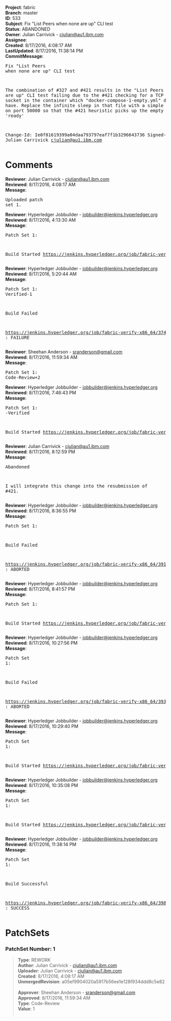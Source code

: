 <strong>Project</strong>: fabric<br><strong>Branch</strong>: master<br><strong>ID</strong>: 533<br><strong>Subject</strong>: Fix "List Peers when none are up" CLI test<br><strong>Status</strong>: ABANDONED<br><strong>Owner</strong>: Julian Carrivick - cjulian@au1.ibm.com<br><strong>Assignee</strong>:<br><strong>Created</strong>: 8/17/2016, 4:08:17 AM<br><strong>LastUpdated</strong>: 8/17/2016, 11:38:14 PM<br><strong>CommitMessage</strong>:<br><pre>Fix "List Peers when none are up" CLI test

The combination of #327 and #421 results in the "List Peers when none
are up" CLI test failing due to the #421 checking for a TCP Listen
socket in the container which "docker-compose-1-empty.yml" does not
have. Replace the infinite sleep in that file with a simple TCP listen
on port 50000 so that the #421 heuristic picks up the empty container
as 'ready'

Change-Id: Ie0f81619399a04daa793797eaf7f1b3296643736
Signed-off-by: Julian Carrivick <cjulian@au1.ibm.com>
</pre><h1>Comments</h1><strong>Reviewer</strong>: Julian Carrivick - cjulian@au1.ibm.com<br><strong>Reviewed</strong>: 8/17/2016, 4:08:17 AM<br><strong>Message</strong>: <pre>Uploaded patch set 1.</pre><strong>Reviewer</strong>: Hyperledger Jobbuilder - jobbuilder@jenkins.hyperledger.org<br><strong>Reviewed</strong>: 8/17/2016, 4:13:30 AM<br><strong>Message</strong>: <pre>Patch Set 1:

Build Started https://jenkins.hyperledger.org/job/fabric-verify-x86_64/374/</pre><strong>Reviewer</strong>: Hyperledger Jobbuilder - jobbuilder@jenkins.hyperledger.org<br><strong>Reviewed</strong>: 8/17/2016, 5:20:44 AM<br><strong>Message</strong>: <pre>Patch Set 1: Verified-1

Build Failed 

https://jenkins.hyperledger.org/job/fabric-verify-x86_64/374/ : FAILURE</pre><strong>Reviewer</strong>: Sheehan Anderson - sranderson@gmail.com<br><strong>Reviewed</strong>: 8/17/2016, 11:59:34 AM<br><strong>Message</strong>: <pre>Patch Set 1: Code-Review+2</pre><strong>Reviewer</strong>: Hyperledger Jobbuilder - jobbuilder@jenkins.hyperledger.org<br><strong>Reviewed</strong>: 8/17/2016, 7:46:43 PM<br><strong>Message</strong>: <pre>Patch Set 1: -Verified

Build Started https://jenkins.hyperledger.org/job/fabric-verify-x86_64/391/</pre><strong>Reviewer</strong>: Julian Carrivick - cjulian@au1.ibm.com<br><strong>Reviewed</strong>: 8/17/2016, 8:12:59 PM<br><strong>Message</strong>: <pre>Abandoned

I will integrate this change into the resubmission of #421.</pre><strong>Reviewer</strong>: Hyperledger Jobbuilder - jobbuilder@jenkins.hyperledger.org<br><strong>Reviewed</strong>: 8/17/2016, 8:36:55 PM<br><strong>Message</strong>: <pre>Patch Set 1:

Build Failed 

https://jenkins.hyperledger.org/job/fabric-verify-x86_64/391/ : ABORTED</pre><strong>Reviewer</strong>: Hyperledger Jobbuilder - jobbuilder@jenkins.hyperledger.org<br><strong>Reviewed</strong>: 8/17/2016, 8:41:57 PM<br><strong>Message</strong>: <pre>Patch Set 1:

Build Started https://jenkins.hyperledger.org/job/fabric-verify-x86_64/393/</pre><strong>Reviewer</strong>: Hyperledger Jobbuilder - jobbuilder@jenkins.hyperledger.org<br><strong>Reviewed</strong>: 8/17/2016, 10:27:56 PM<br><strong>Message</strong>: <pre>Patch Set 1:

Build Failed 

https://jenkins.hyperledger.org/job/fabric-verify-x86_64/393/ : ABORTED</pre><strong>Reviewer</strong>: Hyperledger Jobbuilder - jobbuilder@jenkins.hyperledger.org<br><strong>Reviewed</strong>: 8/17/2016, 10:29:40 PM<br><strong>Message</strong>: <pre>Patch Set 1:

Build Started https://jenkins.hyperledger.org/job/fabric-verify-x86_64/396/</pre><strong>Reviewer</strong>: Hyperledger Jobbuilder - jobbuilder@jenkins.hyperledger.org<br><strong>Reviewed</strong>: 8/17/2016, 10:35:08 PM<br><strong>Message</strong>: <pre>Patch Set 1:

Build Started https://jenkins.hyperledger.org/job/fabric-verify-x86_64/398/</pre><strong>Reviewer</strong>: Hyperledger Jobbuilder - jobbuilder@jenkins.hyperledger.org<br><strong>Reviewed</strong>: 8/17/2016, 11:38:14 PM<br><strong>Message</strong>: <pre>Patch Set 1:

Build Successful 

https://jenkins.hyperledger.org/job/fabric-verify-x86_64/398/ : SUCCESS</pre><h1>PatchSets</h1><h3>PatchSet Number: 1</h3><blockquote><strong>Type</strong>: REWORK<br><strong>Author</strong>: Julian Carrivick - cjulian@au1.ibm.com<br><strong>Uploader</strong>: Julian Carrivick - cjulian@au1.ibm.com<br><strong>Created</strong>: 8/17/2016, 4:08:17 AM<br><strong>UnmergedRevision</strong>: a05ef9904020a5917b56ee1e128f934ddd8c5e82<br><br><strong>Approver</strong>: Sheehan Anderson - sranderson@gmail.com<br><strong>Approved</strong>: 8/17/2016, 11:59:34 AM<br><strong>Type</strong>: Code-Review<br><strong>Value</strong>: 1<br><br></blockquote>